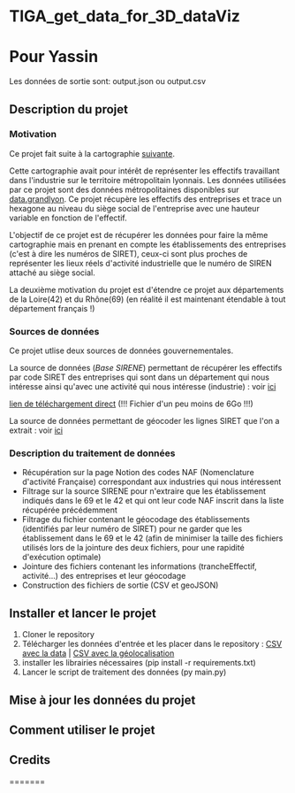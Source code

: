 # TIGA_get_data_for_3D_dataViz

# Pour Yassin
Les données de sortie sont:
  output.json ou output.csv
  

## Description du projet

### Motivation

Ce projet fait suite à la cartographie [suivante](https://github.com/datagora-erasme/datagora_dataviz3D).


Cette cartographie avait pour intérêt de représenter les effectifs travaillant dans l'industrie sur le territoire métropolitain lyonnais. Les données utilisées par ce projet sont des données métropolitaines disponibles sur [data.grandlyon](https://data.grandlyon.com/jeux-de-donnees/base-sirene-metropole-lyon/telechargements). Ce projet récupère les effectifs des entreprises et trace un hexagone au niveau du siège social de l'entreprise avec une hauteur variable en fonction de l'effectif.

L'objectif de ce projet est de récupérer les données pour faire la même cartographie mais en prenant en compte les établissements des entreprises (c'est à dire les numéros de SIRET), ceux-ci sont plus proches de représenter les lieux réels d'activité industrielle que le numéro de SIREN attaché au siège social.

La deuxième motivation du projet est d'étendre ce projet aux départements de la Loire(42) et du Rhône(69) (en réalité il est maintenant étendable à tout département français !)

### Sources de données

Ce projet utlise deux sources de données gouvernementales.

La source de données (_Base SIRENE_) permettant de récupérer les effectifs par code SIRET des entreprises qui sont dans un département qui nous intéresse ainsi qu'avec une activité qui nous intéresse (industrie) : voir [ici](https://www.data.gouv.fr/fr/datasets/base-sirene-des-entreprises-et-de-leurs-etablissements-siren-siret/)

[lien de téléchargement direct](https://www.data.gouv.fr/fr/datasets/r/0651fb76-bcf3-4f6a-a38d-bc04fa708576) (!!! Fichier d'un peu moins de 6Go !!!)

La source de données permettant de géocoder les lignes SIRET que l'on a extrait : voir [ici](https://www.data.gouv.fr/fr/datasets/geolocalisation-des-etablissements-du-repertoire-sirene-pour-les-etudes-statistiques/)

### Description du traitement de données

* Récupération sur la page Notion des codes NAF (Nomenclature d'activité Française) correspondant aux industries qui nous intéressent
* Filtrage sur la source SIRENE pour n'extraire que les établissement indiqués dans le 69 et le 42 et qui ont leur code NAF inscrit dans la liste récupérée précédemment
* Filtrage du fichier contenant le géocodage des établissements (identifiés par leur numéro de SIRET) pour ne garder que les établissement dans le 69 et le 42 (afin de minimiser la taille des fichiers utilisés lors de la jointure des deux fichiers, pour une rapidité d'exécution optimale)
* Jointure des fichiers contenant les informations (trancheEffectif, activité...) des entreprises et leur géocodage
* Construction des fichiers de sortie (CSV et geoJSON)

## Installer et lancer le projet

1. Cloner le repository
2. Télécharger les données d'entrée et les placer dans le repository : [CSV avec la data](https://www.data.gouv.fr/fr/datasets/r/0651fb76-bcf3-4f6a-a38d-bc04fa708576) | [CSV avec la géolocalisation](https://www.data.gouv.fr/fr/datasets/geolocalisation-des-etablissements-du-repertoire-sirene-pour-les-etudes-statistiques/)
3. installer les librairies nécessaires (pip install -r requirements.txt)
4. Lancer le script de traitement des données (py main.py)

## Mise à jour les données du projet

## Comment utiliser le projet

## Credits
=======
